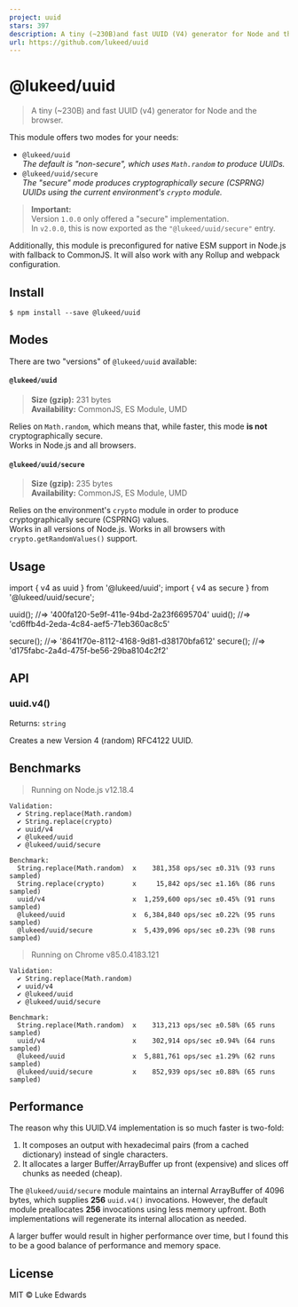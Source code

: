 ```yaml
---
project: uuid
stars: 397
description: A tiny (~230B)and fast UUID (V4) generator for Node and the browser
url: https://github.com/lukeed/uuid
---
```


@lukeed/uuid
============

> A tiny (~230B) and fast UUID (v4) generator for Node and the browser.

This module offers two modes for your needs:

-   `@lukeed/uuid`  
    _The default is "non-secure", which uses `Math.random` to produce UUIDs._
-   `@lukeed/uuid/secure`  
    _The "secure" mode produces cryptographically secure (CSPRNG) UUIDs using the current environment's `crypto` module._

> **Important:**  
> Version `1.0.0` only offered a "secure" implementation.  
> In `v2.0.0`, this is now exported as the `"@lukeed/uuid/secure"` entry.

Additionally, this module is preconfigured for native ESM support in Node.js with fallback to CommonJS. It will also work with any Rollup and webpack configuration.

Install
-------

```
$ npm install --save @lukeed/uuid
```

Modes
-----

There are two "versions" of `@lukeed/uuid` available:

#### `@lukeed/uuid`

> **Size (gzip):** 231 bytes  
> **Availability:** CommonJS, ES Module, UMD

Relies on `Math.random`, which means that, while faster, this mode **is not** cryptographically secure.  
Works in Node.js and all browsers.

#### `@lukeed/uuid/secure`

> **Size (gzip):** 235 bytes  
> **Availability:** CommonJS, ES Module, UMD

Relies on the environment's `crypto` module in order to produce cryptographically secure (CSPRNG) values.  
Works in all versions of Node.js. Works in all browsers with `crypto.getRandomValues()` support.

Usage
-----

import { v4 as uuid } from '@lukeed/uuid';
import { v4 as secure } from '@lukeed/uuid/secure';

uuid(); //=> '400fa120-5e9f-411e-94bd-2a23f6695704'
uuid(); //=> 'cd6ffb4d-2eda-4c84-aef5-71eb360ac8c5'

secure(); //=> '8641f70e-8112-4168-9d81-d38170bfa612'
secure(); //=> 'd175fabc-2a4d-475f-be56-29ba8104c2f2'

API
---

### uuid.v4()

Returns: `string`

Creates a new Version 4 (random) RFC4122 UUID.

Benchmarks
----------

> Running on Node.js v12.18.4

```
Validation:
  ✔ String.replace(Math.random)
  ✔ String.replace(crypto)
  ✔ uuid/v4
  ✔ @lukeed/uuid
  ✔ @lukeed/uuid/secure

Benchmark:
  String.replace(Math.random)  x    381,358 ops/sec ±0.31% (93 runs sampled)
  String.replace(crypto)       x     15,842 ops/sec ±1.16% (86 runs sampled)
  uuid/v4                      x  1,259,600 ops/sec ±0.45% (91 runs sampled)
  @lukeed/uuid                 x  6,384,840 ops/sec ±0.22% (95 runs sampled)
  @lukeed/uuid/secure          x  5,439,096 ops/sec ±0.23% (98 runs sampled)
```

> Running on Chrome v85.0.4183.121

```
Validation:
  ✔ String.replace(Math.random)
  ✔ uuid/v4
  ✔ @lukeed/uuid
  ✔ @lukeed/uuid/secure

Benchmark:
  String.replace(Math.random)  x    313,213 ops/sec ±0.58% (65 runs sampled)
  uuid/v4                      x    302,914 ops/sec ±0.94% (64 runs sampled)
  @lukeed/uuid                 x  5,881,761 ops/sec ±1.29% (62 runs sampled)
  @lukeed/uuid/secure          x    852,939 ops/sec ±0.88% (65 runs sampled)
```

Performance
-----------

The reason why this UUID.V4 implementation is so much faster is two-fold:

1.  It composes an output with hexadecimal pairs (from a cached dictionary) instead of single characters.
2.  It allocates a larger Buffer/ArrayBuffer up front (expensive) and slices off chunks as needed (cheap).

The `@lukeed/uuid/secure` module maintains an internal ArrayBuffer of 4096 bytes, which supplies **256** `uuid.v4()` invocations. However, the default module preallocates **256** invocations using less memory upfront. Both implementations will regenerate its internal allocation as needed.

A larger buffer would result in higher performance over time, but I found this to be a good balance of performance and memory space.

License
-------

MIT © Luke Edwards
